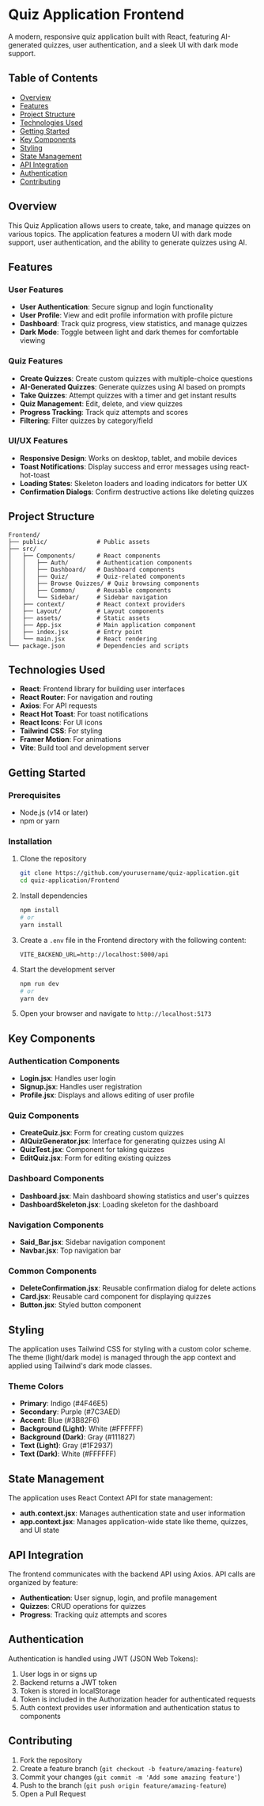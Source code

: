 # Quiz Application Frontend

A modern, responsive quiz application built with React, featuring AI-generated quizzes, user authentication, and a sleek UI with dark mode support.

## Table of Contents

- [Overview](#overview)
- [Features](#features)
- [Project Structure](#project-structure)
- [Technologies Used](#technologies-used)
- [Getting Started](#getting-started)
- [Key Components](#key-components)
- [Styling](#styling)
- [State Management](#state-management)
- [API Integration](#api-integration)
- [Authentication](#authentication)
- [Contributing](#contributing)

## Overview

This Quiz Application allows users to create, take, and manage quizzes on various topics. The application features a modern UI with dark mode support, user authentication, and the ability to generate quizzes using AI.

## Features

### User Features
- **User Authentication**: Secure signup and login functionality
- **User Profile**: View and edit profile information with profile picture
- **Dashboard**: Track quiz progress, view statistics, and manage quizzes
- **Dark Mode**: Toggle between light and dark themes for comfortable viewing

### Quiz Features
- **Create Quizzes**: Create custom quizzes with multiple-choice questions
- **AI-Generated Quizzes**: Generate quizzes using AI based on prompts
- **Take Quizzes**: Attempt quizzes with a timer and get instant results
- **Quiz Management**: Edit, delete, and view quizzes
- **Progress Tracking**: Track quiz attempts and scores
- **Filtering**: Filter quizzes by category/field

### UI/UX Features
- **Responsive Design**: Works on desktop, tablet, and mobile devices
- **Toast Notifications**: Display success and error messages using react-hot-toast
- **Loading States**: Skeleton loaders and loading indicators for better UX
- **Confirmation Dialogs**: Confirm destructive actions like deleting quizzes

## Project Structure

```
Frontend/
├── public/              # Public assets
├── src/
│   ├── Components/      # React components
│   │   ├── Auth/        # Authentication components
│   │   ├── Dashboard/   # Dashboard components
│   │   ├── Quiz/        # Quiz-related components
│   │   ├── Browse Quizzes/ # Quiz browsing components
│   │   ├── Common/      # Reusable components
│   │   └── Sidebar/     # Sidebar navigation
│   ├── context/         # React context providers
│   ├── Layout/          # Layout components
│   ├── assets/          # Static assets
│   ├── App.jsx          # Main application component
│   ├── index.jsx        # Entry point
│   └── main.jsx         # React rendering
└── package.json         # Dependencies and scripts
```

## Technologies Used

- **React**: Frontend library for building user interfaces
- **React Router**: For navigation and routing
- **Axios**: For API requests
- **React Hot Toast**: For toast notifications
- **React Icons**: For UI icons
- **Tailwind CSS**: For styling
- **Framer Motion**: For animations
- **Vite**: Build tool and development server

## Getting Started

### Prerequisites

- Node.js (v14 or later)
- npm or yarn

### Installation

1. Clone the repository
   ```bash
   git clone https://github.com/yourusername/quiz-application.git
   cd quiz-application/Frontend
   ```

2. Install dependencies
   ```bash
   npm install
   # or
   yarn install
   ```

3. Create a `.env` file in the Frontend directory with the following content:
   ```
   VITE_BACKEND_URL=http://localhost:5000/api
   ```

4. Start the development server
   ```bash
   npm run dev
   # or
   yarn dev
   ```

5. Open your browser and navigate to `http://localhost:5173`

## Key Components

### Authentication Components

- **Login.jsx**: Handles user login
- **Signup.jsx**: Handles user registration
- **Profile.jsx**: Displays and allows editing of user profile

### Quiz Components

- **CreateQuiz.jsx**: Form for creating custom quizzes
- **AIQuizGenerator.jsx**: Interface for generating quizzes using AI
- **QuizTest.jsx**: Component for taking quizzes
- **EditQuiz.jsx**: Form for editing existing quizzes

### Dashboard Components

- **Dashboard.jsx**: Main dashboard showing statistics and user's quizzes
- **DashboardSkeleton.jsx**: Loading skeleton for the dashboard

### Navigation Components

- **Said_Bar.jsx**: Sidebar navigation component
- **Navbar.jsx**: Top navigation bar

### Common Components

- **DeleteConfirmation.jsx**: Reusable confirmation dialog for delete actions
- **Card.jsx**: Reusable card component for displaying quizzes
- **Button.jsx**: Styled button component

## Styling

The application uses Tailwind CSS for styling with a custom color scheme. The theme (light/dark mode) is managed through the app context and applied using Tailwind's dark mode classes.

### Theme Colors

- **Primary**: Indigo (#4F46E5)
- **Secondary**: Purple (#7C3AED)
- **Accent**: Blue (#3B82F6)
- **Background (Light)**: White (#FFFFFF)
- **Background (Dark)**: Gray (#111827)
- **Text (Light)**: Gray (#1F2937)
- **Text (Dark)**: White (#FFFFFF)

## State Management

The application uses React Context API for state management:

- **auth.context.jsx**: Manages authentication state and user information
- **app.context.jsx**: Manages application-wide state like theme, quizzes, and UI state

## API Integration

The frontend communicates with the backend API using Axios. API calls are organized by feature:

- **Authentication**: User signup, login, and profile management
- **Quizzes**: CRUD operations for quizzes
- **Progress**: Tracking quiz attempts and scores

## Authentication

Authentication is handled using JWT (JSON Web Tokens):

1. User logs in or signs up
2. Backend returns a JWT token
3. Token is stored in localStorage
4. Token is included in the Authorization header for authenticated requests
5. Auth context provides user information and authentication status to components

## Contributing

1. Fork the repository
2. Create a feature branch (`git checkout -b feature/amazing-feature`)
3. Commit your changes (`git commit -m 'Add some amazing feature'`)
4. Push to the branch (`git push origin feature/amazing-feature`)
5. Open a Pull Request



